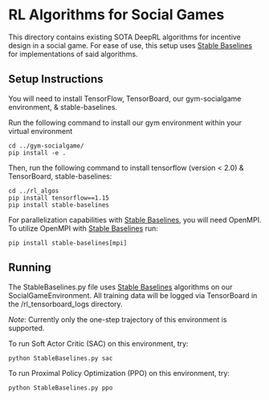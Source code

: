# RL Algorithms for Social Games
This directory contains existing SOTA DeepRL algorithms for incentive design in a social game. 
For ease of use, this setup uses [Stable Baselines](https://stable-baselines.readthedocs.io/en/master/index.html) for implementations of said algorithms.

## Setup Instructions
You will need to install TensorFlow, TensorBoard, our gym-socialgame environment, & stable-baselines.

Run the following command to install our gym environment within your virtual environment
    
    cd ../gym-socialgame/
    pip install -e .
    
Then, run the following command to install tensorflow (version < 2.0) & TensorBoard, stable-baselines: 

    cd ../rl_algos
    pip install tensorflow==1.15
    pip install stable-baselines

For parallelization capabilities with [Stable Baselines](https://stable-baselines.readthedocs.io/en/master/index.html), you will need OpenMPI.
To utilize OpenMPI with [Stable Baselines](https://stable-baselines.readthedocs.io/en/master/index.html) run:

    pip install stable-baselines[mpi]

## Running
The StableBaselines.py file uses [Stable Baselines](https://stable-baselines.readthedocs.io/en/master/index.html) algorithms on our SocialGameEnvironment.
All training data will be logged via TensorBoard in the /rl_tensorboard_logs directory.

*Note*: Currently only the one-step trajectory of this environment is supported.

To run Soft Actor Critic (SAC) on this environment, try:

    python StableBaselines.py sac

To run Proximal Policy Optimization (PPO) on this environment, try:

    python StableBaselines.py ppo


